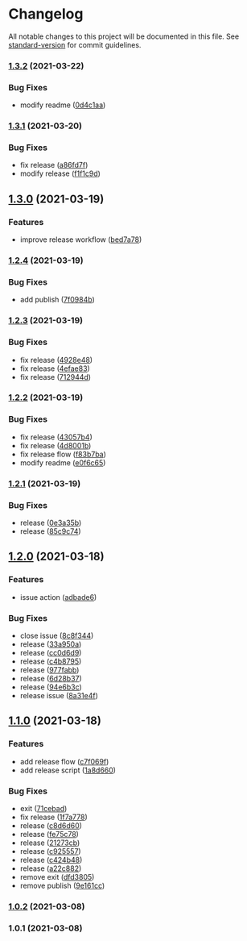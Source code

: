 # Changelog

All notable changes to this project will be documented in this file. See [standard-version](https://github.com/conventional-changelog/standard-version) for commit guidelines.

### [1.3.2](https://github.com/wmoai/wmoai-tesuto/compare/v1.3.1...v1.3.2) (2021-03-22)


### Bug Fixes

* modify readme ([0d4c1aa](https://github.com/wmoai/wmoai-tesuto/commit/0d4c1aa9d1fad8f624fe5e3e22a6cf6eb14a688f))

### [1.3.1](https://github.com/wmoai/wmoai-tesuto/compare/v1.3.0...v1.3.1) (2021-03-20)


### Bug Fixes

* fix release ([a86fd7f](https://github.com/wmoai/wmoai-tesuto/commit/a86fd7f0ba9ade95feeb801c493758d63d329006))
* modify release ([f1f1c9d](https://github.com/wmoai/wmoai-tesuto/commit/f1f1c9d1bbbf88c9f60fa0c0354e5ad03d0cfed0))

## [1.3.0](https://github.com/wmoai/wmoai-tesuto/compare/v1.2.4...v1.3.0) (2021-03-19)


### Features

* improve release workflow ([bed7a78](https://github.com/wmoai/wmoai-tesuto/commit/bed7a78668f6ee3ec2d5c7f5b7297c1f8706dc2e))

### [1.2.4](https://github.com/wmoai/wmoai-tesuto/compare/v1.2.3...v1.2.4) (2021-03-19)


### Bug Fixes

* add publish ([7f0984b](https://github.com/wmoai/wmoai-tesuto/commit/7f0984b1e812d6db231c5e8ffe761b2f7ca16080))

### [1.2.3](https://github.com/wmoai/wmoai-tesuto/compare/v1.2.2...v1.2.3) (2021-03-19)


### Bug Fixes

* fix release ([4928e48](https://github.com/wmoai/wmoai-tesuto/commit/4928e48a1fb2356d9774441bbe9a28ec915f7d89))
* fix release ([4efae83](https://github.com/wmoai/wmoai-tesuto/commit/4efae83629144c13cfd7985f5f08f1598499176f))
* fix release ([712944d](https://github.com/wmoai/wmoai-tesuto/commit/712944d8b612f492aeff502799809f098ed12955))

### [1.2.2](https://github.com/wmoai/wmoai-tesuto/compare/v1.2.1...v1.2.2) (2021-03-19)


### Bug Fixes

* fix release ([43057b4](https://github.com/wmoai/wmoai-tesuto/commit/43057b4327feb2738acacb37666192e8691b9f32))
* fix release ([4d8001b](https://github.com/wmoai/wmoai-tesuto/commit/4d8001bbad5748022090cdce157ae92315fd8bee))
* fix release flow ([f83b7ba](https://github.com/wmoai/wmoai-tesuto/commit/f83b7ba8fda027a533ebb2c95616df29b056fe4a))
* modify readme ([e0f6c65](https://github.com/wmoai/wmoai-tesuto/commit/e0f6c6574ec8dda091edf1023550d035b4fec0ed))

### [1.2.1](https://github.com/wmoai/wmoai-tesuto/compare/v1.2.0...v1.2.1) (2021-03-19)


### Bug Fixes

* release ([0e3a35b](https://github.com/wmoai/wmoai-tesuto/commit/0e3a35bfdf52c58ac278209189bcc45b097f80e5))
* release ([85c9c74](https://github.com/wmoai/wmoai-tesuto/commit/85c9c7455a01f50db93c512b153c18851dbf8e67))

## [1.2.0](https://github.com/wmoai/wmoai-tesuto/compare/v1.1.0...v1.2.0) (2021-03-18)


### Features

* issue action ([adbade6](https://github.com/wmoai/wmoai-tesuto/commit/adbade60a71c1aa2da6059c8db5fae7119706c1a))


### Bug Fixes

* close issue ([8c8f344](https://github.com/wmoai/wmoai-tesuto/commit/8c8f344a3f4c1658d0bc6dd630d3fd8f5ad01e66))
* release ([33a950a](https://github.com/wmoai/wmoai-tesuto/commit/33a950aa2de4548374a8d0e9490c3edbad691c89))
* release ([cc0d6d9](https://github.com/wmoai/wmoai-tesuto/commit/cc0d6d91db391970d71a7f8c0c0c0c4a7cfe9cf6))
* release ([c4b8795](https://github.com/wmoai/wmoai-tesuto/commit/c4b87958265e4128bacaa3f9634116c1dd1d6377))
* release ([977fabb](https://github.com/wmoai/wmoai-tesuto/commit/977fabb1a0608c5dab1898769da8900b2bb3ef32))
* release ([6d28b37](https://github.com/wmoai/wmoai-tesuto/commit/6d28b37551f3c1e63861cbd305e5953f185e3b3f))
* release ([94e6b3c](https://github.com/wmoai/wmoai-tesuto/commit/94e6b3c76ab9fc724e3b31bc8b173e81b3b9ca93))
* release issue ([8a31e4f](https://github.com/wmoai/wmoai-tesuto/commit/8a31e4f36606011e40c87d5fe6803bd7c85c05b6))

## [1.1.0](https://github.com/wmoai/wmoai-tesuto/compare/v1.0.2...v1.1.0) (2021-03-18)


### Features

* add release flow ([c7f069f](https://github.com/wmoai/wmoai-tesuto/commit/c7f069ff6ed3b1af9430c2145c90222c9184d959))
* add release script ([1a8d660](https://github.com/wmoai/wmoai-tesuto/commit/1a8d6602c1c085621e3af5e4240e4bb3f2d2b2c7))


### Bug Fixes

* exit ([71cebad](https://github.com/wmoai/wmoai-tesuto/commit/71cebad2f39b8897d69976d3200f9c5d6f2bd5f7))
* fix release ([1f7a778](https://github.com/wmoai/wmoai-tesuto/commit/1f7a778e6d492be6cd391076bfeb19f9dfd95ad9))
* release ([c8d6d60](https://github.com/wmoai/wmoai-tesuto/commit/c8d6d60340b0bb7ba28b8cb1a97b419660bf04e0))
* release ([fe75c78](https://github.com/wmoai/wmoai-tesuto/commit/fe75c78d044eba945fcd3862ca3720627bd02a40))
* release ([21273cb](https://github.com/wmoai/wmoai-tesuto/commit/21273cb90fd2e05056a0a5fe0c68b0a9b417bc71))
* release ([c925557](https://github.com/wmoai/wmoai-tesuto/commit/c925557a3fd15048ee79d48f36b47ed69c0bda80))
* release ([c424b48](https://github.com/wmoai/wmoai-tesuto/commit/c424b48f3a79aa490c04103182307907ce258a82))
* release ([a22c882](https://github.com/wmoai/wmoai-tesuto/commit/a22c8822cfda0b32c39b64fca8e1ef464ab1fd00))
* remove exit ([dfd3805](https://github.com/wmoai/wmoai-tesuto/commit/dfd380500fa49ad837b8850126e783dd5c69405d))
* remove publish ([9e161cc](https://github.com/wmoai/wmoai-tesuto/commit/9e161cc4fedd8db359395dcaf6282f9ba624760b))

### [1.0.2](///compare/v1.0.1...v1.0.2) (2021-03-08)

### 1.0.1 (2021-03-08)
